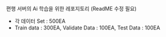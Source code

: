 편행 서버의 Ai 학습을 위한 레포지토리 (ReadME 수정 필요)

- 각 데이터 Set : 500EA
- Train data : 300EA, Validate Data : 100EA, Test Data : 100EA
